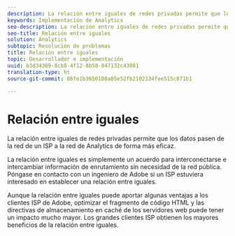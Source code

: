 ```yaml
---
description: La relación entre iguales de redes privadas permite que los datos pasen de la red de un ISP a la red de Analytics de forma más eficaz.
keywords: Implementación de Analytics
seo-description: La relación entre iguales de redes privadas permite que los datos pasen de la red de un ISP a la red de Analytics de forma más eficaz.
seo-title: Relación entre iguales
solution: Analytics
subtopic: Resolución de problemas
title: Relación entre iguales
topic: Desarrollador e implementación
uuid: b3d34369-8cb8-4f12-8b58-847132c43881
translation-type: ht
source-git-commit: 86fe1b3650100a05e52fb2102134fee515c871b1

---
```



# Relación entre iguales

La relación entre iguales de redes privadas permite que los datos pasen de la red de un ISP a la red de Analytics de forma más eficaz.

La relación entre iguales es simplemente un acuerdo para interconectarse e intercambiar información de enrutamiento sin necesidad de la red pública. Póngase en contacto con un ingeniero de Adobe si un ISP estuviera interesado en establecer una relación entre iguales.

Aunque la relación entre iguales puede aportar algunas ventajas a los clientes ISP de Adobe, optimizar el fragmento de código HTML y las directivas de almacenamiento en caché de los servidores web puede tener un impacto mucho mayor. Los grandes clientes ISP obtienen los mayores beneficios de la relación entre iguales.

